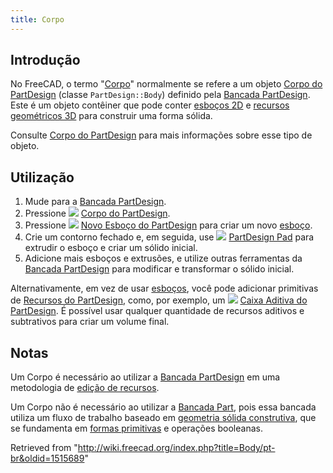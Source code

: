 ```yaml
---
title: Corpo
---
```

## Introdução

No FreeCAD, o termo "[Corpo](/Body "Body")" normalmente se refere a um objeto [Corpo do PartDesign](/PartDesign_Body/pt-br "PartDesign Body/pt-br") (classe `PartDesign::Body`) definido pela [Bancada PartDesign](/PartDesign_Workbench/pt-br "PartDesign Workbench/pt-br"). Este é um objeto contêiner que pode conter [esboços 2D](/Sketch/pt-br "Sketch/pt-br") e [recursos geométricos 3D](/index.php?title=PartDesign_Feature/pt-br&action=edit&redlink=1 "PartDesign Feature/pt-br (page does not exist)") para construir uma forma sólida.

Consulte [Corpo do PartDesign](/PartDesign_Body/pt-br "PartDesign Body/pt-br") para mais informações sobre esse tipo de objeto.

## Utilização

1. Mude para a [Bancada PartDesign](/PartDesign_Workbench/pt-br "PartDesign Workbench/pt-br").
2. Pressione ![](/images/PartDesign_Body.svg) [Corpo do PartDesign](/PartDesign_Body/pt-br "PartDesign Body/pt-br").
3. Pressione ![](/images/PartDesign_NewSketch.svg) [Novo Esboço do PartDesign](/PartDesign_NewSketch/pt-br "PartDesign NewSketch/pt-br") para criar um novo [esboço](/Sketch/pt-br "Sketch/pt-br").
4. Crie um contorno fechado e, em seguida, use ![](/images/PartDesign_Pad.svg) [PartDesign Pad](/PartDesign_Pad/pt-br "PartDesign Pad/pt-br") para extrudir o esboço e criar um sólido inicial.
5. Adicione mais esboços e extrusões, e utilize outras ferramentas da [Bancada PartDesign](/PartDesign_Workbench/pt-br "PartDesign Workbench/pt-br") para modificar e transformar o sólido inicial.

Alternativamente, em vez de usar [esboços](/Sketch/pt-br "Sketch/pt-br"), você pode adicionar primitivas de [Recursos do PartDesign](/index.php?title=PartDesign_Feature/pt-br&action=edit&redlink=1 "PartDesign Feature/pt-br (page does not exist)"), como, por exemplo, um ![](/images/PartDesign_AdditiveBox.svg) [Caixa Aditiva do PartDesign](/PartDesign_AdditiveBox/pt-br "PartDesign AdditiveBox/pt-br"). É possível usar qualquer quantidade de recursos aditivos e subtrativos para criar um volume final.

## Notas

Um Corpo é necessário ao utilizar a [Bancada PartDesign](/PartDesign_Workbench/pt-br "PartDesign Workbench/pt-br") em uma metodologia de [edição de recursos](/Feature_editing/pt-br "Feature editing/pt-br").

Um Corpo não é necessário ao utilizar a [Bancada Part](/Part_Workbench/pt-br "Part Workbench/pt-br"), pois essa bancada utiliza um fluxo de trabalho baseado em [geometria sólida construtiva](/Constructive_solid_geometry/pt-br "Constructive solid geometry/pt-br"), que se fundamenta em [formas primitivas](/Part_Primitives/pt-br "Part Primitives/pt-br") e operações booleanas.

Retrieved from "<http://wiki.freecad.org/index.php?title=Body/pt-br&oldid=1515689>"
